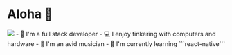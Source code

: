 # Aloha 👋

 <img align="right top" src="https://github-readme-stats.vercel.app/api?username=notaroomba&show_icons=true&theme=nord">
- 🔭 I'm a full stack developer
- 💻 I enjoy tinkering with computers and hardware
- 🎹 I'm an avid musician
- 🌱 I'm currently learning ```react-native```

 <!-- [![NotARoomba's GitHub stats](https://github-readme-stats.vercel.app/api?username=notaroomba&show_icons=true&theme=nord)]()

<!--
**NotARoomba/notaroomba** is a ✨ _special_ ✨ repository because its `README.md` (this file) appears on your GitHub profile.

Here are some ideas to get you started:

- 🔭 I’m currently working on ...
- 🌱 I’m currently learning ...
- 👯 I’m looking to collaborate on ...
- 🤔 I’m looking for help with ...
- 💬 Ask me about ...
- 📫 How to reach me: ...
- 😄 Pronouns: ...
- ⚡ Fun fact: ...
-->
